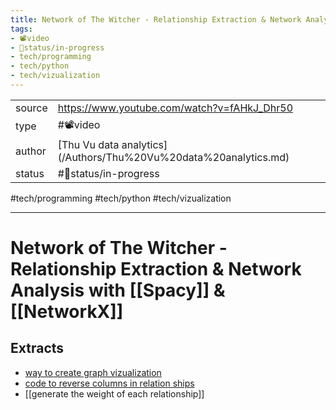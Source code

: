 ```yaml
---
title: Network of The Witcher - Relationship Extraction & Network Analysis with Spacy & NetworkX
tags:
- 📽️video
- 🚦status/in-progress
- tech/programming
- tech/python
- tech/vizualization
---
```



<table>
<tr>
<td> source </td>
<td> <a href="https://www.youtube.com/watch?v=fAHkJ_Dhr50">https://www.youtube.com/watch?v=fAHkJ_Dhr50</a> </td>
</tr>
<tr>
<td> type </td>
<td> #📽️video </td>
</tr>
<tr>
<td> author </td>
<td> [Thu Vu data analytics](/Authors/Thu%20Vu%20data%20analytics.md) </td>
</tr>
<tr>
<td> status </td>
<td> #🚦status/in-progress </td>
</tr>
</table>

#tech/programming #tech/python #tech/vizualization

---

# Network of The Witcher - Relationship Extraction & Network Analysis with [[Spacy]] & [[NetworkX]]

## Extracts
- [way to create graph vizualization](/Extracts/way%20to%20create%20graph%20vizualization.md)
- [code to reverse columns in relation ships](/Extracts/code%20to%20reverse%20columns%20in%20relation%20ships.md)
- [[generate the weight of each relationship]]
